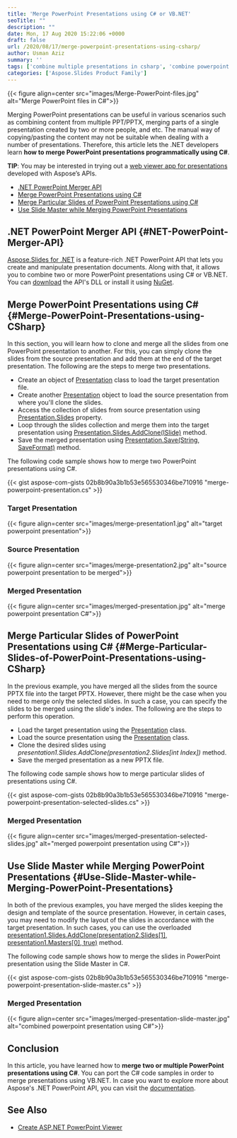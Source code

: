```yaml
---
title: 'Merge PowerPoint Presentations using C# or VB.NET'
seoTitle: ""
description: ""
date: Mon, 17 Aug 2020 15:22:06 +0000
draft: false
url: /2020/08/17/merge-powerpoint-presentations-using-csharp/
author: Usman Aziz
summary: ''
tags: ['combine multiple presentations in csharp', 'combine powerpoint presentations using csharp', 'merge powerpoint presentations using csharp', 'merge ppt using csharp', 'merge pptx using csharp']
categories: ['Aspose.Slides Product Family']
---
```




{{< figure align=center src="images/Merge-PowerPoint-files.jpg" alt="Merge PowerPoint files in C#">}}


Merging PowerPoint presentations can be useful in various scenarios such as combining content from multiple PPT/PPTX, merging parts of a single presentation created by two or more people, and etc. The manual way of copying/pasting the content may not be suitable when dealing with a number of presentations. Therefore, this article lets the .NET developers learn **how to merge PowerPoint presentations programmatically using C#**.

**TIP**: You may be interested in trying out a [web viewer app for presentations][1] developed with Aspose’s APIs.

*   [.NET PowerPoint Merger API][2]
*   [Merge PowerPoint Presentations using C#][3]
*   [Merge Particular Slides of PowerPoint Presentations using C#][4]
*   [Use Slide Master while Merging PowerPoint Presentations][5]

## .NET PowerPoint Merger API {#NET-PowerPoint-Merger-API}

[Aspose.Slides for .NET][6] is a feature-rich .NET PowerPoint API that lets you create and manipulate presentation documents. Along with that, it allows you to combine two or more PowerPoint presentations using C# or VB.NET. You can [download][7] the API's DLL or install it using [NuGet][8].

## Merge PowerPoint Presentations using C# {#Merge-PowerPoint-Presentations-using-CSharp}

In this section, you will learn how to clone and merge all the slides from one PowerPoint presentation to another. For this, you can simply clone the slides from the source presentation and add them at the end of the target presentation. The following are the steps to merge two presentations.

*   Create an object of [Presentation][9] class to load the target presentation file.
*   Create another [Presentation][10] object to load the source presentation from where you'll clone the slides.
*   Access the collection of slides from source presentation using [Presentation.Slides][11] property.
*   Loop through the slides collection and merge them into the target presentation using [Presentation.Slides.AddClone(ISlide)][12] method.
*   Save the merged presentation using [Presentation.Save(String, SaveFormat)][13] method.

The following code sample shows how to merge two PowerPoint presentations using C#.

{{< gist aspose-com-gists 02b8b90a3b1b53e565530346be710916 "merge-powerpoint-presentation.cs" >}}

### Target Presentation



{{< figure align=center src="images/merge-presentation1.jpg" alt="target powerpoint presentation">}}


### Source Presentation



{{< figure align=center src="images/merge-presentation2.jpg" alt="source powerpoint presentation to be merged">}}


### Merged Presentation



{{< figure align=center src="images/merged-presentation.jpg" alt="merge powerpoint presentation C#">}}


## Merge Particular Slides of PowerPoint Presentations using C# {#Merge-Particular-Slides-of-PowerPoint-Presentations-using-CSharp}

In the previous example, you have merged all the slides from the source PPTX file into the target PPTX. However, there might be the case when you need to merge only the selected slides. In such a case, you can specify the slides to be merged using the slide's index. The following are the steps to perform this operation.

*   Load the target presentation using the [Presentation][14] class.
*   Load the source presentation using the [Presentation][15] class.
*   Clone the desired slides using _presentation1.Slides.AddClone(presentation2.Slides\[int Index\])_ method.
*   Save the merged presentation as a new PPTX file.

The following code sample shows how to merge particular slides of presentations using C#.

{{< gist aspose-com-gists 02b8b90a3b1b53e565530346be710916 "merge-powerpoint-presentation-selected-slides.cs" >}}

### Merged Presentation



{{< figure align=center src="images/merged-presentation-selected-slides.jpg" alt="merged powerpoint presentation using C#">}}


## Use Slide Master while Merging PowerPoint Presentations {#Use-Slide-Master-while-Merging-PowerPoint-Presentations}

In both of the previous examples, you have merged the slides keeping the design and template of the source presentation. However, in certain cases, you may need to modify the layout of the slides in accordance with the target presentation. In such cases, you can use the overloaded [presentation1.Slides.AddClone(presentation2.Slides\[1\], presentation1.Masters\[0\], true)][16] method.

The following code sample shows how to merge the slides in PowerPoint presentation using the Slide Master in C#.

{{< gist aspose-com-gists 02b8b90a3b1b53e565530346be710916 "merge-powerpoint-presentation-slide-master.cs" >}}

### Merged Presentation



{{< figure align=center src="images/merged-presentation-slide-master.jpg" alt="combined powerpoint presentation using C#">}}


## Conclusion

In this article, you have learned how to **merge two or multiple PowerPoint presentations using C#**. You can port the C# code samples in order to merge presentations using VB.NET. In case you want to explore more about Aspose's .NET PowerPoint API, you can visit the [documentation][17].

## See Also

*   [Create ASP.NET PowerPoint Viewer][18]




[1]: https://products.aspose.app/slides/viewer
[2]: #NET-PowerPoint-Merger-API
[3]: #Merge-PowerPoint-Presentations-using-CSharp
[4]: #Merge-Particular-Slides-of-PowerPoint-Presentations-using-CSharp
[5]: #Use-Slide-Master-while-Merging-PowerPoint-Presentations
[6]: https://products.aspose.com/slides/net
[7]: https://downloads.aspose.com/slides/net
[8]: https://www.nuget.org/packages/Aspose.Slides.Net
[9]: https://apireference.aspose.com/slides/net/aspose.slides/presentation
[10]: https://apireference.aspose.com/slides/net/aspose.slides/presentation
[11]: https://apireference.aspose.com/slides/net/aspose.slides/presentation/properties/slides
[12]: https://apireference.aspose.com/slides/net/aspose.slides/islidecollection/methods/addclone
[13]: https://apireference.aspose.com/slides/net/aspose.slides.presentation/save/methods/4
[14]: https://apireference.aspose.com/slides/net/aspose.slides/presentation
[15]: https://apireference.aspose.com/slides/net/aspose.slides/presentation
[16]: https://apireference.aspose.com/net/slides/aspose.slides.islidecollection/addclone/methods/2
[17]: https://docs.aspose.com/slides/net/developer-guide/
[18]: https://blog.aspose.com/2020/02/23/asp-net-core-powerpoint-viewer-display-ppt-pptx-presentations/





